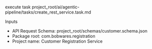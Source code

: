 execute task project_root/ai/agentic-pipeline/tasks/create_rest_service.task.md

Inputs
- API Request Schema: project_root/schemas/customer.schema.json
- Package root: com.bobwares.registration
- Project name: Customer Registration Service
